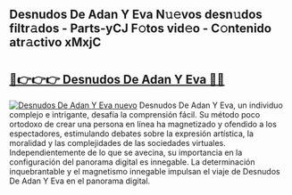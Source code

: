 ## Desnudos De Adan Y Eva N𝚞𝚎vos desn𝚞dos filtr𝚊dos - Parts-yCJ F𝚘tos vid𝚎o - C𝚘ntenido atr𝚊ctivo xMxjC

# <h2><a href="http://mbawfh.tromn.icu/?c=Desnudos+De+Adan+Y+Eva">🔗👉👉👉 Desnudos De Adan Y Eva 🔗🔗</a></h2>

[![Desnudos De Adan Y Eva nuevo](https://i.imgur.com/pEAQMta.gif)](http://mbawfh.tromn.icu/?c=Desnudos+De+Adan+Y+Eva)
Desnudos De Adan Y Eva, un individuo complejo e intrigante, desafía la comprensión fácil. Su método poco ortodoxo de crear una persona en línea ha magnetizado y ofendido a los espectadores, estimulando debates sobre la expresión artística, la moralidad y las complejidades de las sociedades virtuales. Independientemente de lo que se avecina, su importancia en la configuración del panorama digital es innegable. La determinación inquebrantable y el magnetismo innegable impulsan el viaje de Desnudos De Adan Y Eva en el panorama digital.

